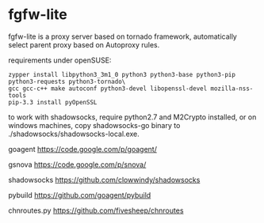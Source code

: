 fgfw-lite
============

fgfw-lite is a proxy server based on tornado framework, automatically select parent proxy based on Autoproxy rules.

requirements under openSUSE:

    zypper install libpython3_3m1_0 python3 python3-base python3-pip python3-requests python3-tornado\
    gcc gcc-c++ make autoconf python3-devel libopenssl-devel mozilla-nss-tools
    pip-3.3 install pyOpenSSL

to work with shadowsocks, require python2.7 and M2Crypto installed, or on windows machines, copy shadowsocks-go binary to ./shadowsocks/shadowsocks-local.exe.

goagent https://code.google.com/p/goagent/

gsnova https://code.google.com/p/snova/

shadowsocks https://github.com/clowwindy/shadowsocks

pybuild https://github.com/goagent/pybuild

chnroutes.py https://github.com/fivesheep/chnroutes

